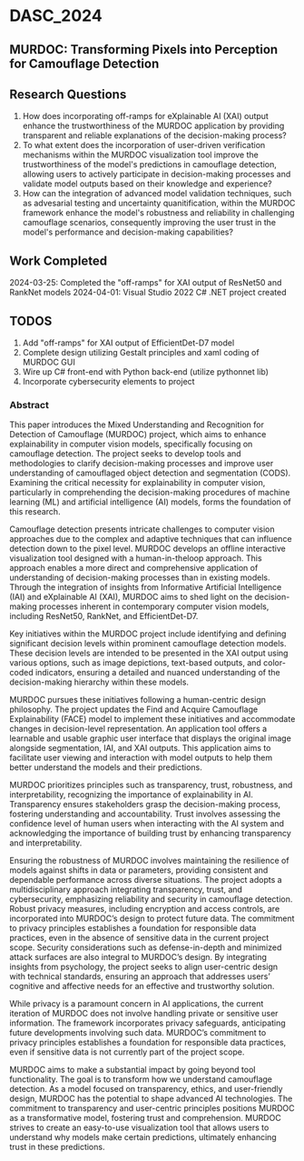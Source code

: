 # DASC_2024
## MURDOC: Transforming Pixels into Perception for Camouflage Detection

## Research Questions
1. How does incorporating off-ramps for eXplainable AI (XAI) output enhance the trustworthiness of the MURDOC application by providing transparent and reliable explanations of the decision-making process?
2. To what extent does the incorporation of user-driven verification mechanisms within the MURDOC visualization tool improve the trustworthiness of the model's predictions in camouflage detection, allowing users to actively participate in decision-making processes and validate model outputs based on their knowledge and experience? 
3. How can the integration of advanced model validation techniques, such as advesarial testing and uncertainty quanitification, within the MURDOC framework enhance the model's robustness and reliability in challenging camouflage scenarios, consequently improving the user trust in the model's performance and decision-making capabilities?

## Work Completed
2024-03-25: Completed the "off-ramps" for XAI output of ResNet50 and RankNet models
2024-04-01: Visual Studio 2022 C# .NET project created

## TODOS
1. Add "off-ramps" for XAI output of EfficientDet-D7 model
2. Complete design utilizing Gestalt principles and xaml coding of MURDOC GUI 
3. Wire up C# front-end with Python back-end (utilize pythonnet lib)
4. Incorporate cybersecurity elements to project

### Abstract
This paper introduces the Mixed Understanding and Recognition for Detection of Camouflage (MURDOC) project, which aims to enhance explainability in computer vision models, specifically focusing on camouflage detection. The project seeks to develop tools and methodologies to clarify decision-making processes and improve user understanding of camouflaged object detection and segmentation (CODS). Examining the critical necessity for explainability in computer vision, particularly in comprehending the decision-making procedures of machine learning (ML) and artificial intelligence (AI) models, forms the foundation of this research.

Camouflage detection presents intricate challenges to computer vision approaches due to the complex and adaptive techniques that can influence detection down to the pixel level. MURDOC develops an offline interactive visualization tool designed with a human-in-theloop
approach. This approach enables a more direct and comprehensive application of understanding of decision-making processes than in existing models. Through the integration of insights from Informative Artificial Intelligence (IAI) and eXplainable AI (XAI), MURDOC
aims to shed light on the decision-making processes inherent in contemporary computer vision models, including ResNet50, RankNet, and EfficientDet-D7.

Key initiatives within the MURDOC project include identifying and defining significant decision levels within prominent camouflage detection models. These decision levels are intended to be presented in the XAI output using various options, such as image depictions,
text-based outputs, and color-coded indicators, ensuring a detailed and nuanced understanding of the decision-making hierarchy within these models.

MURDOC pursues these initiatives following a human-centric design philosophy. The project updates the Find and Acquire Camouflage Explainability (FACE) model to implement these initiatives and accommodate changes in decision-level representation. An application
tool offers a learnable and usable graphic user interface that displays the original image alongside segmentation, IAI, and XAI outputs. This application aims to facilitate user viewing and interaction with model outputs to help them better understand the models and their predictions.

MURDOC prioritizes principles such as transparency, trust, robustness, and interpretability, recognizing the importance of explainability in AI. Transparency ensures stakeholders grasp the decision-making process, fostering understanding and accountability. Trust involves
assessing the confidence level of human users when interacting with the AI system and acknowledging the importance of building trust by enhancing transparency and interpretability.

Ensuring the robustness of MURDOC involves maintaining the resilience of models against shifts in data or parameters, providing consistent and dependable performance across diverse situations. The project adopts a multidisciplinary approach integrating transparency, trust, and cybersecurity, emphasizing reliability and security in camouflage detection. Robust privacy measures, including encryption and access controls, are incorporated into MURDOC’s design to protect future data. The commitment to privacy principles establishes a foundation for responsible data practices, even in the absence of sensitive data in the current project scope. Security considerations such as defense-in-depth and minimized attack surfaces are also integral to MURDOC’s design. By integrating insights from psychology, the project seeks to align user-centric design with technical standards, ensuring an approach that addresses users’
cognitive and affective needs for an effective and trustworthy solution.

While privacy is a paramount concern in AI applications, the current iteration of MURDOC does not involve handling private or sensitive user information. The framework incorporates privacy safeguards, anticipating future developments involving such data. MURDOC’s commitment
to privacy principles establishes a foundation for responsible data practices, even if sensitive data is not currently part of the project scope.

MURDOC aims to make a substantial impact by going beyond tool functionality. The goal is to transform how we understand camouflage detection. As a model focused on transparency, ethics, and user-friendly design, MURDOC has the potential to shape advanced AI technologies. The commitment to transparency and user-centric principles positions MURDOC as a transformative model, fostering trust and comprehension. MURDOC strives to create an easy-to-use visualization tool that allows users to understand why models make certain predictions, ultimately enhancing trust in these predictions.
